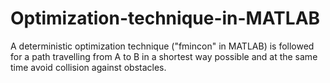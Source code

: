 # Optimization-technique-in-MATLAB
A deterministic optimization technique ("fmincon" in MATLAB) is followed for a path travelling from A to B in a shortest way possible and at the same time avoid collision against obstacles.

